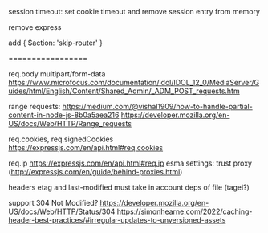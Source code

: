 session timeout: set cookie timeout and remove session entry from memory

remove express

add { $action: 'skip-router' }

=================

req.body multipart/form-data
  https://www.microfocus.com/documentation/idol/IDOL_12_0/MediaServer/Guides/html/English/Content/Shared_Admin/_ADM_POST_requests.htm

range requests: https://medium.com/@vishal1909/how-to-handle-partial-content-in-node-js-8b0a5aea216 https://developer.mozilla.org/en-US/docs/Web/HTTP/Range_requests

req.cookies, req.signedCookies https://expressjs.com/en/api.html#req.cookies

req.ip https://expressjs.com/en/api.html#req.ip
esma settings: trust proxy (http://expressjs.com/en/guide/behind-proxies.html)

headers etag and last-modified must take in account deps of file (tagel?)

support 304 Not Modified? 
  https://developer.mozilla.org/en-US/docs/Web/HTTP/Status/304
  https://simonhearne.com/2022/caching-header-best-practices/#irregular-updates-to-unversioned-assets
